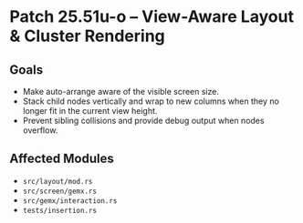 # Patch 25.51u-o – View-Aware Layout & Cluster Rendering

## Goals
- Make auto-arrange aware of the visible screen size.
- Stack child nodes vertically and wrap to new columns when they no longer fit in
  the current view height.
- Prevent sibling collisions and provide debug output when nodes overflow.

## Affected Modules
- `src/layout/mod.rs`
- `src/screen/gemx.rs`
- `src/gemx/interaction.rs`
- `tests/insertion.rs`
